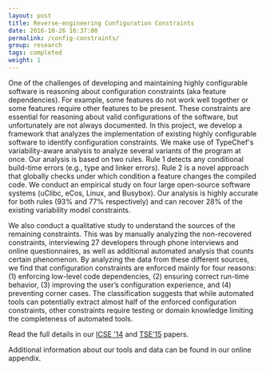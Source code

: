 ```yaml
---
layout: post
title: Reverse-engineering Configuration Constraints
date: 2016-10-26 16:37:00
permalink: /config-constraints/
group: research
tags: completed
weight: 1
---
```


One of the challenges of developing and maintaining highly configurable software is reasoning about configuration constraints (aka feature dependencies). For example, some features do not work well together or some features require other features to be present. These constraints are essential for reasoning about valid configurations of the software, but unfortunately are not always documented. In this project, we develop a framework that analyzes the implementation of existing highly configurable software to identify configuration constraints.<!--more--> We make use of TypeChef's variability-aware analysis to analyze several variants of the program at once. Our analysis is based on two rules. Rule 1 detects any conditional build-time errors (e.g., type and linker errors). Rule 2 is a novel approach that globally checks under which condition a feature changes the compiled code. We conduct an empirical study on four large open-source software systems (uClibc, eCos, Linux, and Busybox). Our analysis is highly accurate for both rules (93% and 77% respectively) and can recover 28% of the existing variability model constraints.

We also conduct a qualitative study to understand the sources of the remaining constraints. This was by manually analyzing the non-recovered constraints, interviewing 27 developers through phone interviews and online questionnaires, as well as additional automated analysis that counts certain phenomenon. By analyzing the data from these different sources, we find that configuration constraints are enforced mainly for four reasons: (1) enforcing low-level code dependencies, (2) ensuring correct run-time behavior, (3) improving the user’s configuration experience, and (4) preventing corner cases. The classification suggests that while automated tools can potentially extract almost half of the enforced configuration constraints, other constraints require testing or domain knowledge limiting the completeness of automated tools.

Read the full details in our [ICSE '14](/resources/pubs/NADI_ICSE14.pdf) and [TSE'15](/resources/pubs/NADI_TSE_2015.pdf) papers.

Additional information about our tools and data can be found in our online appendix.


